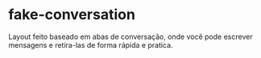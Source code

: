 # fake-conversation
Layout feito baseado em abas de conversação, onde você pode escrever mensagens e retira-las de forma rápida e pratica.
